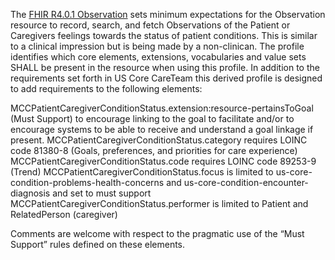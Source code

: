 The [FHIR R4.0.1 Observation](http://hl7.org/fhir/R4/observation.html) sets minimum expectations for the Observation resource to record, search, and fetch Observations of the Patient or Caregivers feelings towards the status of patient conditions. This is similar to a clinical impression but is being made by a non-clinican. The profile identifies which core elements, extensions, vocabularies and value sets SHALL be present in the resource when using this profile. In addition to the requirements set forth in US Core CareTeam this derived profile is designed to add requirements to the following elements:

MCCPatientCaregiverConditionStatus.extension:resource-pertainsToGoal (Must Support) to encourage linking to the goal to facilitate and/or to encourage systems to be able to receive and understand a goal linkage if present.
MCCPatientCaregiverConditionStatus.category requires LOINC code 81380-8 (Goals, preferences, and priorities for care experience)
MCCPatientCaregiverConditionStatus.code requires LOINC code 89253-9 (Trend) 
MCCPatientCaregiverConditionStatus.focus is limited to us-core-condition-problems-health-concerns and us-core-condition-encounter-diagnosis and set to must support
MCCPatientCaregiverConditionStatus.performer is limited to Patient and RelatedPerson (caregiver)

Comments are welcome with respect to the pragmatic use of the “Must Support” rules defined on these elements.